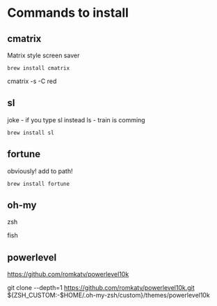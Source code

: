 # Commands to install


## cmatrix

Matrix style screen saver

```shell
brew install cmatrix
```
cmatrix -s -C red

## sl

joke - if you type sl instead ls - train is comming


```shell
brew install sl
```

## fortune

obviously! add to path!

```shell
brew install fortune
```


## oh-my
zsh

fish


## powerlevel

https://github.com/romkatv/powerlevel10k


git clone --depth=1 https://github.com/romkatv/powerlevel10k.git ${ZSH_CUSTOM:-$HOME/.oh-my-zsh/custom}/themes/powerlevel10k





